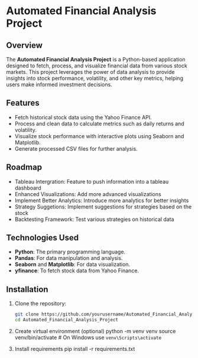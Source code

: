# Automated Financial Analysis Project

## Overview
The **Automated Financial Analysis Project** is a Python-based application designed to fetch, process, and visualize financial data from various stock markets. This project leverages the power of data analysis to provide insights into stock performance, volatility, and other key metrics, helping users make informed investment decisions.

## Features
- Fetch historical stock data using the Yahoo Finance API.
- Process and clean data to calculate metrics such as daily returns and volatility.
- Visualize stock performance with interactive plots using Seaborn and Matplotlib.
- Generate processed CSV files for further analysis.

## Roadmap
- Tableau Intergration: Feature to push information into a tableau dashboard 
- Enhanced Visualizations: Add more advanced visualizations
- Implement Better Analytics: Introduce more analytics for better insights
- Strategy Suggetions: Implement suggestions for strategies based on the stock
- Backtesting Framework: Test various strategies on historical data 

## Technologies Used
- **Python**: The primary programming language.
- **Pandas**: For data manipulation and analysis.
- **Seaborn** and **Matplotlib**: For data visualization.
- **yfinance**: To fetch stock data from Yahoo Finance.

## Installation

1. Clone the repository:
   ```bash
   git clone https://github.com/yourusername/Automated_Financial_Analysis_Project.git
   cd Automated_Financial_Analysis_Project

2. Create virtual environment (optional)
   python -m venv venv
   source venv/bin/activate   # On Windows use `venv\Scripts\activate`

3. Install requirements
   pip install -r requirements.txt